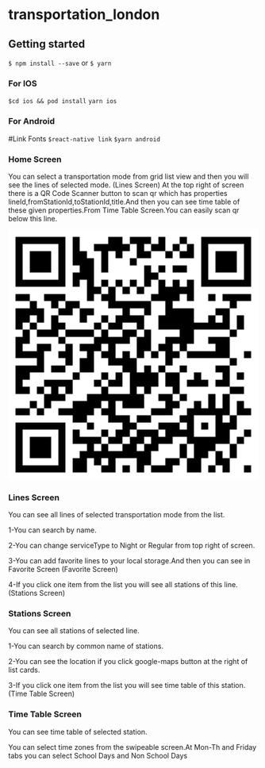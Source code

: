 # transportation_london
## Getting started

`$ npm install --save`
 or
`$ yarn`

### For IOS 

`$cd ios && pod install`
`yarn ios`

### For Android 
#Link Fonts
`$react-native link`
`$yarn android`

### Home Screen

You can select a transportation mode from grid list view and then you will see the lines of selected mode. (Lines Screen)
At the top right of screen there is a QR Code Scanner button to scan qr which has properties lineId,fromStationId,toStationId,title.And then you can see time table of these given properties.From Time Table Screen.You can easily scan qr below this line.


![qr](./src/assets/images/qr.png)

### Lines Screen

You can see all lines of selected transportation mode from the list.

1-You can search by name.

2-You can change serviceType to Night or Regular from top right of screen.

3-You can add favorite lines to your local storage.And then you can see in Favorite Screen (Favorite Screen)

4-If you click one item from the list you will see all stations of this line. (Stations Screen)

### Stations Screen

You can see all stations of selected line.

1-You can search by common name of stations.

2-You can see the location if you click google-maps button at the right of list cards.

3-If you click one item from the list you will see time table of this station. (Time Table Screen)

### Time Table Screen

You can see time table of selected station.

You can select time zones from the swipeable screen.At Mon-Th and Friday tabs you can select School Days and Non School Days 
